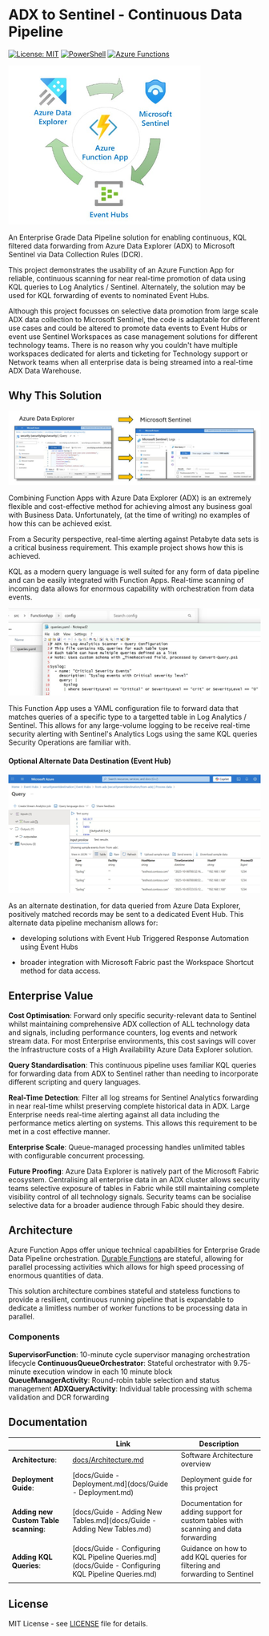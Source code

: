 # ADX to Sentinel - Continuous Data Pipeline

[![License: MIT](https://img.shields.io/badge/License-MIT-yellow.svg)](https://opensource.org/licenses/MIT) [![PowerShell](https://img.shields.io/badge/PowerShell-7.x-blue.svg)](https://github.com/PowerShell/PowerShell) [![Azure Functions](https://img.shields.io/badge/Azure%20Functions-v4-green.svg)](https://docs.microsoft.com/en-us/azure/azure-functions/)

<img title="" src="./docs/img/Data-Pipeline.jpg" alt="" width="384" data-align="center">

An Enterprise Grade Data Pipeline solution for enabling continuous, KQL filtered data forwarding from Azure Data Explorer (ADX) to Microsoft Sentinel via Data Collection Rules (DCR).  

This project demonstrates the usability of an Azure Function App for reliable, continuous scanning for near real-time promotion of data using KQL queries to Log Analytics / Sentinel.  Alternately, the solution may be used for KQL forwarding of events to nominated Event Hubs.

Although this project focusses on selective data promotion from large scale ADX data collection to Microsoft Sentinel, the code is adaptable for different use cases and could be altered to promote data events to Event Hubs or event use Sentinel Workspaces as case management solutions for different technology teams.  There is no reason why you couldn't have multiple workspaces dedicated for alerts and ticketing for Technology support or Network teams when all enterprise data is being streamed into a real-time ADX Data Warehouse.

## Why This Solution

![](./docs/img/ADX%20to%20Sentinel.jpg)

Combining Function Apps with Azure Data Explorer (ADX) is an extremely flexible and cost-effective method for achieving almost any business goal with Business Data.  Unfortunately, (at the time of writing) no examples of how this can be achieved exist. 

From a Security perspective, real-time alerting against Petabyte data sets is a critical business requirement. This example project shows how this is achieved.

KQL as a modern query language is well suited for any form of data pipeline and can be easily integrated with Function Apps.  Real-time scanning of incoming data allows for enormous capability with orchestration from data events.

![](./docs/img/Queries-YAML.jpg)

This Function App uses a YAML configuration file to forward data that matches queries of a specific type to a targetted table in Log Analytics / Sentinel.  This allows for any large-volume logging to be receive real-time security alerting with Sentinel's Analytics Logs using the same KQL queries Security Operations are familiar with.

#### Optional Alternate Data Destination (Event Hub)

<img title="" src="./docs/img/Event-Hub-Export.jpg" alt="" width="649" data-align="center">

As an alternate destination, for data queried from Azure Data Explorer, positively matched records may be sent to a dedicated Event Hub.  This alternate data pipeline mechanism allows for:

* developing solutions with Event Hub Triggered Response Automation using Event Hubs

* broader integration with Microsoft Fabric past the Workspace Shortcut method for data access.  

## Enterprise Value

**Cost Optimisation**: Forward only specific security-relevant data to Sentinel whilst maintaining comprehensive ADX collection of ALL technology data and signals, including performance counters, log events and network stream data.  For most Enterprise environments, this cost savings will cover the Infrastructure costs of a High Availability Azure Data Explorer solution.

**Query Standardisation**: This continuous pipeline uses familiar KQL queries for forwarding data from ADX to Sentinel rather than needing to incorporate different scripting and query languages.

**Real-Time Detection**: Filter all log streams for Sentinel Analytics forwarding in near real-time whilst preserving complete historical data in ADX.  Large Enterprise needs real-time alerting against all data including the performance metics alerting on systems.  This allows this requirement to be met in a cost effective manner.

**Enterprise Scale**: Queue-managed processing handles unlimited tables with configurable concurrent processing.

**Future Proofing**: Azure Data Explorer is natively part of the Microsoft Fabric ecosystem.  Centralising all enterprise data in an ADX cluster allows security teams selective exposure of tables in Fabric while still maintaining complete visibility  control of all technology signals.  Security teams can be socialise selective data for a broader audience through Fabic should they desire.

## Architecture

Azure Function Apps offer unique technical capabilities for Enterprise Grade Data Pipeline orchestration.  [Durable Functions](https://learn.microsoft.com/en-us/azure/azure-functions/durable/durable-functions-overview?tabs=in-process%2Cnodejs-v3%2Cv1-model&pivots=powershell) are stateful, allowing for parallel processing activities which allows for high speed processing of enormous quantities of data.

This solution architecture combines stateful and stateless functions to provide a resilient, continuous running pipeline that is expandable to dedicate a limitless number of worker functions to be processing data in parallel.

### Components

**SupervisorFunction**: 10-minute cycle supervisor managing orchestration lifecycle
**ContinuousQueueOrchestrator**: Stateful orchestrator with 9.75-minute execution window in each 10 minute block  
**QueueManagerActivity**: Round-robin table selection and status management
**ADXQueryActivity**: Individual table processing with schema validation and DCR forwarding

## Documentation

|                                       | Link                                                                                                 | Description                                                                          |
| ------------------------------------- | ---------------------------------------------------------------------------------------------------- | ------------------------------------------------------------------------------------ |
| **Architecture**:                     | [docs/Architecture.md](docs/Architecture.md)                                                         | Software Architecture overview                                                       |
| **Deployment Guide**:                 | [docs/Guide - Deployment.md](docs/Guide - Deployment.md)                                             | Deployment guide for this project                                                    |
| **Adding new Custom Table scanning**: | [docs/Guide - Adding New Tables.md](docs/Guide - Adding New Tables.md)                               | Documentation for adding support for custom tables with scanning and data forwarding |
| **Adding KQL Queries**:               | [docs/Guide - Configuring KQL Pipeline Queries.md](docs/Guide - Configuring KQL Pipeline Queries.md) | Guidance on how to add KQL queries for filtering and forwarding to Sentinel          |
|                                       |                                                                                                      |                                                                                      |



## License

MIT License - see [LICENSE](LICENSE) file for details.
